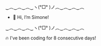 ‿︵‿︵‿︵‿ヽ(°□° )ノ︵‿︵‿︵‿︵
- 👋 Hi, I’m Simone!
  
‿︵‿︵‿︵‿ヽ(°□° )ノ︵‿︵‿︵‿︵

🔥 I've been coding for 8 consecutive days!
